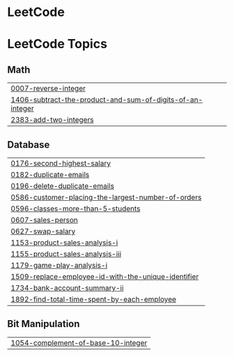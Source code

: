 # LeetCode
<!---LeetCode Topics Start-->
# LeetCode Topics
## Math
|  |
| ------- |
| [0007-reverse-integer](https://github.com/Pranav0913/LeetCode/tree/master/0007-reverse-integer) |
| [1406-subtract-the-product-and-sum-of-digits-of-an-integer](https://github.com/Pranav0913/LeetCode/tree/master/1406-subtract-the-product-and-sum-of-digits-of-an-integer) |
| [2383-add-two-integers](https://github.com/Pranav0913/LeetCode/tree/master/2383-add-two-integers) |
## Database
|  |
| ------- |
| [0176-second-highest-salary](https://github.com/Pranav0913/LeetCode/tree/master/0176-second-highest-salary) |
| [0182-duplicate-emails](https://github.com/Pranav0913/LeetCode/tree/master/0182-duplicate-emails) |
| [0196-delete-duplicate-emails](https://github.com/Pranav0913/LeetCode/tree/master/0196-delete-duplicate-emails) |
| [0586-customer-placing-the-largest-number-of-orders](https://github.com/Pranav0913/LeetCode/tree/master/0586-customer-placing-the-largest-number-of-orders) |
| [0596-classes-more-than-5-students](https://github.com/Pranav0913/LeetCode/tree/master/0596-classes-more-than-5-students) |
| [0607-sales-person](https://github.com/Pranav0913/LeetCode/tree/master/0607-sales-person) |
| [0627-swap-salary](https://github.com/Pranav0913/LeetCode/tree/master/0627-swap-salary) |
| [1153-product-sales-analysis-i](https://github.com/Pranav0913/LeetCode/tree/master/1153-product-sales-analysis-i) |
| [1155-product-sales-analysis-iii](https://github.com/Pranav0913/LeetCode/tree/master/1155-product-sales-analysis-iii) |
| [1179-game-play-analysis-i](https://github.com/Pranav0913/LeetCode/tree/master/1179-game-play-analysis-i) |
| [1509-replace-employee-id-with-the-unique-identifier](https://github.com/Pranav0913/LeetCode/tree/master/1509-replace-employee-id-with-the-unique-identifier) |
| [1734-bank-account-summary-ii](https://github.com/Pranav0913/LeetCode/tree/master/1734-bank-account-summary-ii) |
| [1892-find-total-time-spent-by-each-employee](https://github.com/Pranav0913/LeetCode/tree/master/1892-find-total-time-spent-by-each-employee) |
## Bit Manipulation
|  |
| ------- |
| [1054-complement-of-base-10-integer](https://github.com/Pranav0913/LeetCode/tree/master/1054-complement-of-base-10-integer) |
<!---LeetCode Topics End-->